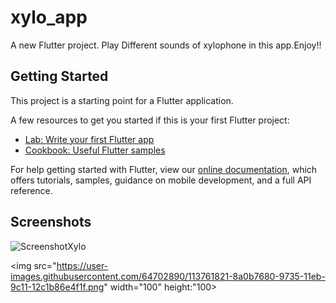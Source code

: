 # xylo_app

A new Flutter project.
Play Different sounds of xylophone in this app.Enjoy!!

## Getting Started

This project is a starting point for a Flutter application.

A few resources to get you started if this is your first Flutter project:

- [Lab: Write your first Flutter app](https://flutter.dev/docs/get-started/codelab)
- [Cookbook: Useful Flutter samples](https://flutter.dev/docs/cookbook)

For help getting started with Flutter, view our
[online documentation](https://flutter.dev/docs), which offers tutorials,
samples, guidance on mobile development, and a full API reference.

## Screenshots
![ScreenshotXylo](https://user-images.githubusercontent.com/64702890/113761821-8a0b7680-9735-11eb-9c11-12c1b86e4f1f.png)

<img src="https://user-images.githubusercontent.com/64702890/113761821-8a0b7680-9735-11eb-9c11-12c1b86e4f1f.png" width="100" height:"100>
